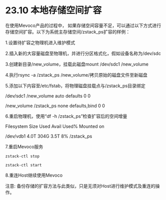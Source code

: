 # 23.10 本地存储空间扩容

在使用Mevoco产品的过程中， 如果存储空间容量不足，可以通过以下方式进行存储空间扩容。以下为系统主存储空间/zstack_ps扩容的样例：

1.设置待扩容之物理机进入维护模式

2.插入新的大容量磁盘至物理机，并进行分区格式化，假如设备名称为/dev/sdc

3.创建新目录/new_volume，挂载此磁盘mount /dev/sdc1 /new_volume

4.执行rsync -a /zstack_ps /new_volume/拷贝原始的磁盘文件至新磁盘

5.添加以下内容至/etc/fstab，将物理磁盘挂载点与/zstack_ps目录绑定

/dev/sdc1         /new_volume            auto    defaults        0   0

/new_volume      /zstack_ps               none    defaults,bind   0  0

6.重启物理机，使用“df -h /zstack_ps”检查扩容后的空间增量

Filesystem    Size  Used  Avail  Used%  Mounted on

/dev/vdb1     4.0T  304G   3.5T      8%   /zstack_ps


7.重启Mevoco服务

`zstack-ctl stop`

`zstack-ctl start`

8.重连Host继续使用Mevoco

注意: 备份存储的扩容方法与此类似，只是无须对Host进行维护模式及重连的操作。
 
